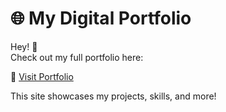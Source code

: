 # 🌐 My Digital Portfolio

Hey! 👋  
Check out my full portfolio here:

🔗 [Visit Portfolio](https://engineer-saiful.preview.emergentagent.com/#projects)

This site showcases my projects, skills, and more!
